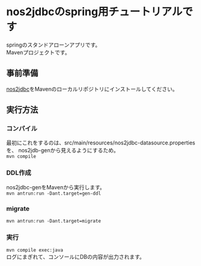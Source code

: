 # nos2jdbcのspring用チュートリアルです

springのスタンドアローンアプリです。   
Mavenプロジェクトです。   
## 事前準備
[nos2jdbc](https://github.com/ns2j/nos2jdbc)をMavenのローカルリポジトリにインストールしてください。   

## 実行方法
### コンパイル
最初にこれをするのは、src/main/resources/nos2jdbc-datasource.propertiesを、
nos2jdb-genから見えるようにするため。  
`mvn compile`
### DDL作成
nos2jdbc-genをMavenから実行します。   
`mvn antrun:run -Dant.target=gen-ddl`   
### migrate
`mvn antrun:run -Dant.target=migrate`   
### 実行
`mvn compile exec:java`   
ログにまぎれて、コンソールにDBの内容が出力されます。   


